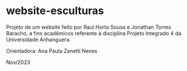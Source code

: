 # website-esculturas

Projeto de um website feito por Raul Horta Sousa e Jonathan Torres Baracho,
a fins acadêmicos referente à disciplina Projeto Integrado 4 da Universidade Anhanguera.

Orientadora: Ana Paula Zanetti Neves

Nov/2023
